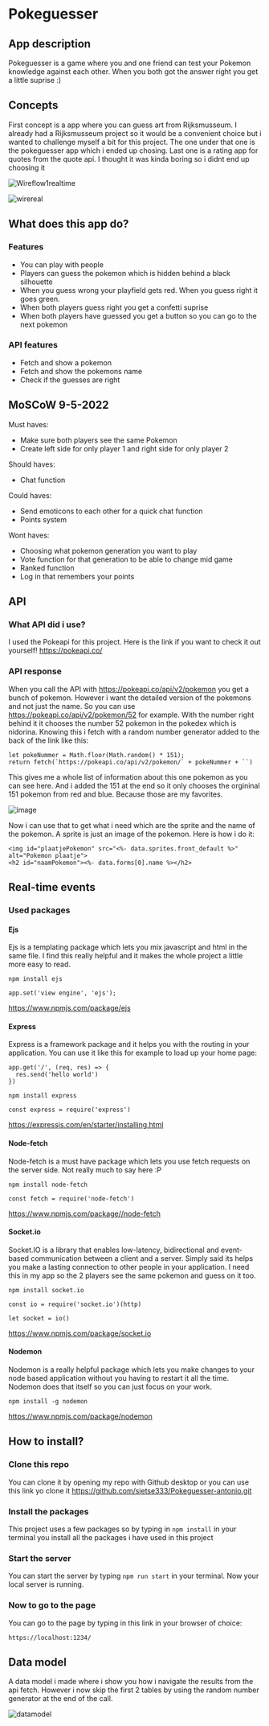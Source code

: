 
# Pokeguesser

## App description

Pokeguesser is a game where you and one friend can test your Pokemon knowledge against each other. When you both got the answer right you get a little suprise :)

## Concepts

First concept is a app where you can guess art from Rijksmusseum. I already had a Rijksmusseum project so it would be a convenient choice but i wanted to challenge myself a bit for this project. The one under that one is the pokeguesser app which i ended up chosing. Last one is a rating app for quotes from the quote api. I thought it was kinda boring so i didnt end up choosing it

![Wireflow1realtime](https://user-images.githubusercontent.com/43068118/165269342-7473c453-d7a2-4b18-8f07-dab593e3d488.jpg)

![wirereal](https://user-images.githubusercontent.com/43068118/165269323-a2a5b1ef-ebcb-4627-8fe6-ba7eeb580fd1.png)

## What does this app do?

### Features

- You can play with people
- Players can guess the pokemon which is hidden behind a black silhouette
- When you guess wrong your playfield gets red. When you guess right it goes green.
- When both players guess right you get a confetti suprise
- When both players have guessed you get a button so you can go to the next pokemon

### API features

- Fetch and show a pokemon
- Fetch and show the pokemons name
- Check if the guesses are right

## MoSCoW 9-5-2022

Must haves:
- Make sure both players see the same Pokemon
- Create left side for only player 1 and right side for only player 2

Should haves:
- Chat function

Could haves:
- Send emoticons to each other for a quick chat function
- Points system

Wont haves:
- Choosing what pokemon generation you want to play
- Vote function for that generation to be able to change mid game
- Ranked function
- Log in that remembers your points

## API

### What API did i use?

I used the Pokeapi for this project. Here is the link if you want to check it out yourself! https://pokeapi.co/

### API response

When you call the API with https://pokeapi.co/api/v2/pokemon you get a bunch of pokemon. However i want the detailed version of the pokemons and not just the name. So you can use https://pokeapi.co/api/v2/pokemon/52 for example. With the number right behind it it chooses the number 52 pokemon in the pokedex which is nidorina. Knowing this i fetch with a random number generator added to the back of the link like this:

```
let pokeNummer = Math.floor(Math.random() * 151);
return fetch(`https://pokeapi.co/api/v2/pokemon/` + pokeNummer + ``)
```

This gives me a whole list of information about this one pokemon as you can see here. And i added the 151 at the end so it only chooses the orgininal 151 pokemon from red and blue. Because those are my favorites.


![image](https://user-images.githubusercontent.com/43068118/167409208-2070b072-d204-4421-86c2-0a3548ace2a8.png)


Now i can use that to get what i need which are the sprite and the name of the pokemon. A sprite is just an image of the pokemon. Here is how i do it:

```
<img id="plaatjePokemon" src="<%- data.sprites.front_default %>" alt="Pokemon plaatje">
<h2 id="naamPokemon"><%- data.forms[0].name %></h2>
```

## Real-time events



### Used packages

#### Ejs

Ejs is a templating package which lets you mix javascript and html in the same file. I find this really helpful and it makes the whole project a little more easy to read. 

```
npm install ejs
```
```
app.set('view engine', 'ejs');
```

https://www.npmjs.com/package/ejs

#### Express

Express is a framework package and it helps you with the routing in your application. You can use it like this for example to load up your home page:
```
app.get('/', (req, res) => {
  res.send('hello world')
})
```
```
npm install express
```
```
const express = require('express')
```

https://expressjs.com/en/starter/installing.html

#### Node-fetch

Node-fetch is a must have package which lets you use fetch requests on the server side. Not really much to say here :P

```
npm install node-fetch
```
```
const fetch = require('node-fetch')
```

https://www.npmjs.com/package//node-fetch

#### Socket.io

Socket.IO is a library that enables low-latency, bidirectional and event-based communication between a client and a server. Simply said its helps you make a lasting connection to other people in your application. I need this in my app so the 2 players see the same pokemon and guess on it too.

```
npm install socket.io
```
```
const io = require('socket.io')(http)
```
```
let socket = io()
```

https://www.npmjs.com/package/socket.io

#### Nodemon

Nodemon is a really helpful package which lets you make changes to your node based application without you having to restart it all the time. Nodemon does that itself so you can just focus on your work.
```
npm install -g nodemon
```
https://www.npmjs.com/package/nodemon

## How to install?

### Clone this repo

You can clone it by opening my repo with Github desktop or you can use this link yo clone it https://github.com/sietse333/Pokeguesser-antonio.git

### Install the packages

This project uses a few packages so by typing in ``` npm install ``` in your terminal you install all the packages i have used in this project

### Start the server

You can start the server by typing ``` npm run start ``` in your terminal. Now your local server is running.

### Now to go to the page

You can go to the page by typing in this link in your browser of choice:

```
https://localhost:1234/
```

## Data model

A data model i made where i show you how i navigate the results from the api fetch. However i now skip the first 2 tables by using the random number generator at the end of the call.

![datamodel](https://user-images.githubusercontent.com/43068118/165272617-6afd4223-867e-47fa-8d16-407d7dc80efe.jpg)
